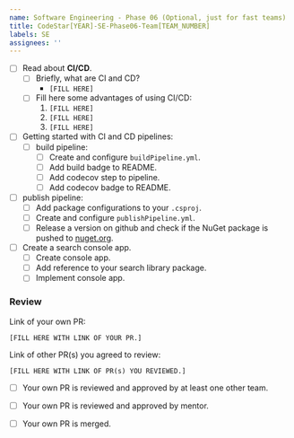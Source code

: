 ```yaml
---
name: Software Engineering - Phase 06 (Optional, just for fast teams)
title: CodeStar[YEAR]-SE-Phase06-Team[TEAM_NUMBER]
labels: SE
assignees: ''
---
```


-   [ ] Read about **CI/CD**.
    -   [ ] Briefly, what are CI and CD?
        -   `[FILL HERE]`
    -   [ ] Fill here some advantages of using CI/CD:
        1. `[FILL HERE]`
        1. `[FILL HERE]`
        1. `[FILL HERE]`
-   [ ] Getting started with CI and CD pipelines:
    -   [ ] build pipeline:
        -   [ ] Create and configure `buildPipeline.yml`.
        -   [ ] Add build badge to README.
        -   [ ] Add codecov step to pipeline.
        -   [ ] Add codecov badge to README.
-   [ ] publish pipeline:
    -   [ ] Add package configurations to your `.csproj`.
    -   [ ] Create and configure `publishPipeline.yml`.
    -   [ ] Release a version on github and check if the NuGet package is pushed to [nuget.org](nuget.org).
-   [ ] Create a search console app.
    -   [ ] Create console app.
    -   [ ] Add reference to your search library package.
    -   [ ] Implement console app.

### Review

Link of your own PR:

`[FILL HERE WITH LINK OF YOUR PR.]`

Link of other PR(s) you agreed to review:

`[FILL HERE WITH LINK OF PR(s) YOU REVIEWED.]`

-   [ ] Your own PR is reviewed and approved by at least one other team.

-   [ ] Your own PR is reviewed and approved by mentor.

-   [ ] Your own PR is merged.
